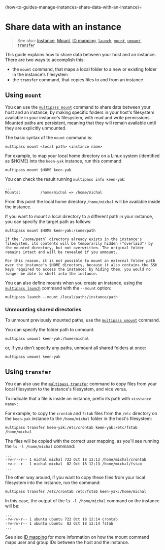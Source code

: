 (how-to-guides-manage-instances-share-data-with-an-instance)=
# Share data with an instance

> See also: [Instance](/explanation/instance), [Mount](/explanation/mount), [ID mapping](/explanation/id-mapping), [`launch`](/reference/command-line-interface/launch), [`mount`](/reference/command-line-interface/mount), [`umount`](/reference/command-line-interface/umount), [`transfer`](/reference/command-line-interface/transfer)

This guide explains how to share data between your host and an instance. There are two ways to accomplish this:
* the `mount` command, that maps a local folder to a new or existing folder in the instance's filesystem
* the `transfer` command, that copies files to and from an instance

## Using `mount`

You can use the [`multipass mount`](/reference/command-line-interface/mount) command to share data between your host and an instance, by making specific folders in your host's filesystem available in your instance's filesystem, with read and write permissions. Mounted paths are persistent, meaning that they will remain available until they are explicitly unmounted.

The basic syntax of the `mount` command is:

```{code-block} text
multipass mount <local path> <instance name>
```

For example, to map your local home directory on a Linux system (identified as $HOME) into the `keen-yak` instance, run this command:

```{code-block} text
multipass mount $HOME keen-yak
```

You can check the result running `multipass info keen-yak`:

```{code-block} text
...
Mounts:         /home/michal => /home/michal
```

From this point the local home directory `/home/michal` will be available inside the instance.

If you want to mount a local directory to a different path in your instance, you can specify the target path as follows:

```{code-block} text
multipass mount $HOME keen-yak:/some/path
```

```{caution}
If the `/some/path` directory already exists in the instance's filesystem, its contents will be temporarily hidden ("overlaid") by the mounted directory, but not overwritten. The original folder remains intact and will be revealed if you unmount.

For this reason, it is not possible to mount an external folder path over the instance's $HOME directory, because it also contains the SSH keys required to access the instance: by hiding them, you would no longer be able to shell into the instance.
```

You can also define mounts when you create an instance, using the [`multipass launch`](/reference/command-line-interface/launch) command with the `--mount` option:

```{code-block} text
multipass launch --mount /local/path:/instance/path
```

### Unmounting shared directories

To unmount previously mounted paths, use the [`multipass umount`](/reference/command-line-interface/umount) command.

You can specify the folder path to unmount:

```{code-block} text
multipass umount keen-yak:/home/michal
```

or, if you don't specify any paths, unmount all shared folders at once:

```{code-block} text
multipass umount keen-yak
```

## Using `transfer`

You can also use the [`multipass transfer`](/reference/command-line-interface/transfer) command to copy files from your local filesystem to the instance's filesystem, and vice versa.

To indicate that a file is inside an instance, prefix its path with `<instance name>:`.

For example, to copy the `crontab` and `fstab` files from the `/etc` directory on the `keen-yak` instance to the `/home/michal` folder in the host's filesystem:

```{code-block} text
multipass transfer keen-yak:/etc/crontab keen-yak:/etc/fstab /home/michal
```

The files will be copied with the correct user mapping, as you'll see running the `ls -l /home/michal` command:

```{code-block} text
...
-rw-r--r-- 1 michal michal 722 Oct 18 12:13 /home/michal/crontab
-rw-r--r-- 1 michal michal  82 Oct 18 12:13 /home/michal/fstab
...
```

The other way around, if you want to copy these files from your local filesystem into the instance, run the command:

```{code-block} text
multipass transfer /etc/crontab /etc/fstab keen-yak:/home/michal
```

In this case, the output of the `ls -l /home/michal` command on the instance will be:
```{code-block} text
...
-rw-rw-r-- 1 ubuntu ubuntu 722 Oct 18 12:14 crontab
-rw-rw-r-- 1 ubuntu ubuntu  82 Oct 18 12:14 fstab
...
```

See also [ID mapping](/explanation/id-mapping) for more information on how the mount command maps user and group IDs between the host and the instance.

<!-- Discourse contributors
<small>**Contributors:** @saviq, @nhart, @andreitoterman, @ricab, @gzanchi </small>
-->
